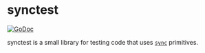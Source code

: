 # synctest

[![GoDoc](https://godoc.org/github.com/arschles/synctest?status.svg)](https://godoc.org/github.com/arschles/synctest)

synctest is a small library for testing code that uses [`sync`](http://godoc.org/sync)
primitives.
